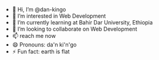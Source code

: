 - 👋 Hi, I’m @dan-kingo
- 👀 I’m interested in Web Development
- 🌱 I’m currently learning at Bahir Dar University, Ethiopia
- 💞️ I’m looking to collaborate on Web Development
- 📫 reach me now
- 😄 Pronouns: da'n ki'n'go
- ⚡ Fun fact: earth is flat

<!---
dan-kingo/dan-kingo is a ✨ special ✨ repository because its `README.md` (this file) appears on your GitHub profile.
You can click the Preview link to take a look at your changes.
--->
